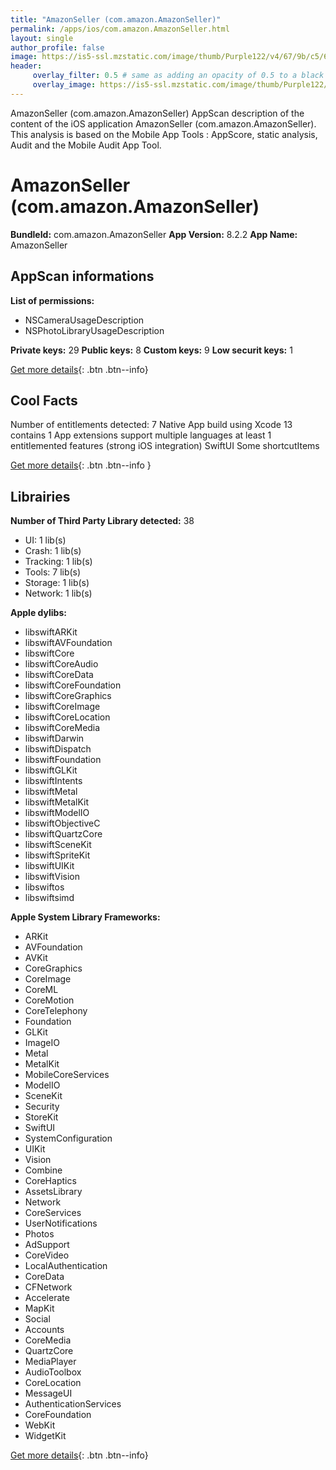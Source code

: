 ```yaml
---
title: "AmazonSeller (com.amazon.AmazonSeller)"
permalink: /apps/ios/com.amazon.AmazonSeller.html
layout: single
author_profile: false
image: https://is5-ssl.mzstatic.com/image/thumb/Purple122/v4/67/9b/c5/679bc5e7-c5c0-9cbb-0d1b-068a22cb5f98/AppIcon-0-0-1x_U007emarketing-0-0-0-5-0-0-sRGB-0-0-0-GLES2_U002c0-512MB-85-220-0-0.png/512x512bb.jpg
header: 
     overlay_filter: 0.5 # same as adding an opacity of 0.5 to a black background
     overlay_image: https://is5-ssl.mzstatic.com/image/thumb/Purple122/v4/67/9b/c5/679bc5e7-c5c0-9cbb-0d1b-068a22cb5f98/AppIcon-0-0-1x_U007emarketing-0-0-0-5-0-0-sRGB-0-0-0-GLES2_U002c0-512MB-85-220-0-0.png/512x512bb.jpg
---
```

AmazonSeller (com.amazon.AmazonSeller) AppScan description of the content of the iOS application AmazonSeller (com.amazon.AmazonSeller). This analysis is based on the Mobile App Tools : AppScore, static analysis, Audit and the Mobile Audit App Tool.

# AmazonSeller (com.amazon.AmazonSeller)

**BundleId:** com.amazon.AmazonSeller
**App Version:** 8.2.2
**App Name:** AmazonSeller


## AppScan informations 

**List of permissions:** 
- NSCameraUsageDescription
- NSPhotoLibraryUsageDescription
  
  
**Private keys:** 29
**Public keys:** 8
**Custom keys:** 9
**Low securit keys:** 1
  
[Get more details](/pricing.html){: .btn .btn--info}

## Cool Facts

Number of entitlements detected: 7
Native App
build using Xcode 13
contains 1 App extensions
support multiple languages
at least 1 entitlemented features (strong iOS integration)
SwiftUI
Some shortcutItems 
  
[Get more details](/pricing.html){: .btn .btn--info }

## Librairies 
**Number of Third Party Library detected:** 38
- UI: 1 lib(s)
- Crash: 1 lib(s)
- Tracking: 1 lib(s)
- Tools: 7 lib(s)
- Storage: 1 lib(s)
- Network: 1 lib(s)


**Apple dylibs:**
- libswiftARKit
- libswiftAVFoundation
- libswiftCore
- libswiftCoreAudio
- libswiftCoreData
- libswiftCoreFoundation
- libswiftCoreGraphics
- libswiftCoreImage
- libswiftCoreLocation
- libswiftCoreMedia
- libswiftDarwin
- libswiftDispatch
- libswiftFoundation
- libswiftGLKit
- libswiftIntents
- libswiftMetal
- libswiftMetalKit
- libswiftModelIO
- libswiftObjectiveC
- libswiftQuartzCore
- libswiftSceneKit
- libswiftSpriteKit
- libswiftUIKit
- libswiftVision
- libswiftos
- libswiftsimd


**Apple System Library Frameworks:**
- ARKit
- AVFoundation
- AVKit
- CoreGraphics
- CoreImage
- CoreML
- CoreMotion
- CoreTelephony
- Foundation
- GLKit
- ImageIO
- Metal
- MetalKit
- MobileCoreServices
- ModelIO
- SceneKit
- Security
- StoreKit
- SwiftUI
- SystemConfiguration
- UIKit
- Vision
- Combine
- CoreHaptics
- AssetsLibrary
- Network
- CoreServices
- UserNotifications
- Photos
- AdSupport
- CoreVideo
- LocalAuthentication
- CoreData
- CFNetwork
- Accelerate
- MapKit
- Social
- Accounts
- CoreMedia
- QuartzCore
- MediaPlayer
- AudioToolbox
- CoreLocation
- MessageUI
- AuthenticationServices
- CoreFoundation
- WebKit
- WidgetKit


  
[Get more details](/pricing.html){: .btn .btn--info}

